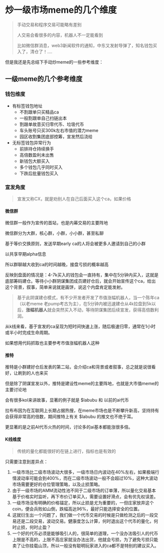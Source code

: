 # 炒一级市场meme的几个维度

> 手动交易和程序交易可能略有差别
>
> 人交易会看很多的内容，机器人不一定能看到
>
> 比如微信群消息，web3新闻软件的通知，中东又发射导弹了，知名钱包买入了，清仓了！....

但是我还是先总结下手动炒meme的一些参考维度：

## 一级meme的几个参考维度

### 钱包维度

- 有标签钱包地址
  - 不割跟单只买精品ca
  - 一般割跟单自己扫链出本
  - 割跟单故意买归零代币、垃圾代币
  - 车头账号只买300k左右市值的潜力meme
  - 园区收割集团底部控筹，宣发然后浇给
- 无标签钱包异常行为
  - 前排持仓持续换手
  - 高倍数盈利未出售
  - 新钱包大额买入
  - 多个钱包几乎同时买入
  - 下跌后批量钱包买入

### 宣发角度

> 宣发又称CX，就是劝别人在自己后面买入这个ca，如果价格

#### 微信群

微信群一般作为宣传的首站，也是内幕交易的主要阵地

微信群分为大群，核心群，小群，小小群，甚至私聊

基于等价交换原则，发送早期early ca的人将会被更多人邀请到自己的小群

以共享早期alpha信息

所以群聊越大收到ca的时间越晚，接盘亏损的概率越高

反映到盘面的情况是：4-7k买入的钱包会一直持有，集中在5分钟内买入，这就是底部筹码建仓。等待小小群阴谋集团成员建好仓后，就会开始宣传这个ca，给出这个背景，叙事，简单来说就是画饼，说这个内盘肯定能发射。

> 基于此阴谋建仓模式，有不少开发者开发了市值涨幅机器人，当一个陈年ca（以老meme 老pump考古为主），在5分钟内被迅速建仓从4k拉盘到5k以后，**涨幅机器人**就会突然买入不动，等待阴谋集团后续宣发，获得高倍数利润。

从k线来看，基于宣发的ca呈现为短时间快速上涨，随后极速归零，通常在1小时或半小时完成生命周期。

如果想用代码抓取也主要参考市值涨幅机器人这种

#### 推特

推特是小群建好仓后发表的第二站，会介绍ca和背景或者叙事，总之就是说很看好，让刷到的人也来买

但是除了阴谋宣发以外，推特是建设性meme的主要阵地，也就是大市值meme的主要讨论地

会有很多kol来讲故事，显著的例子就是 $labubu 和 以前的ai代币

拉布布因为在互联网上长期占据热搜，在meme市场也是不断攀升新高，坚持持有会获得非常高的倍数，期间推特上有关 $labubu 的推文也不绝于耳。

更显著的是之前AI代币火热的时间，讨论多的ai基本都能涨很多倍。

#### K线维度

> 传统的量化都能很好的在链上进行，指标也是有效的

只需要注意到差异点：

1. 一级市场比二级市场波动大很多，一级市场日内波动在40%左右，如果极端行情波动率可能会到400%，而在二级市场波动一般不会超过10%，这种大波动市场需要更好的仓位管理策略，以及止损策略。
2. 由于一级市场的AMM流动性池不同于二级市场的订单薄，所以量化交易基本基于价格实时监听，再下市价订单买入，需要设置好滑点，会有优先权误差。
3. 一级市场没有明确的价格锚定，所以止损是尤为重要的，一但庄家放弃这个coin，便会兵败如山倒，跌幅高达96%，最好只能选择安全的位置。
4. 这就衍生出一个问题了，我们做一个代币交易的时候是只做检测之后的一段交易还是二段交易，波动交易。健康度怎么计算，何时退出这个代币的量化，何时止损，何时止盈？
5. 一个好的代币必须是能够吸引人的，很简单的道理，一个没办法吸引人的代币上限是不高的，上限不高庄家就没办法出货，他就会亏损，为了避免亏损只能卖了让你挂载山顶，所以一般没有聪明玩家进入的ca都不是特别的建议买入。